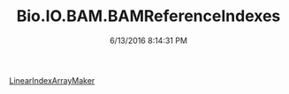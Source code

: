 ﻿---
title: Bio.IO.BAM.BAMReferenceIndexes
date: 6/13/2016 8:14:31 PM
---

[LinearIndexArrayMaker](T-Bio.IO.BAM.BAMReferenceIndexes.LinearIndexArrayMaker.html)
